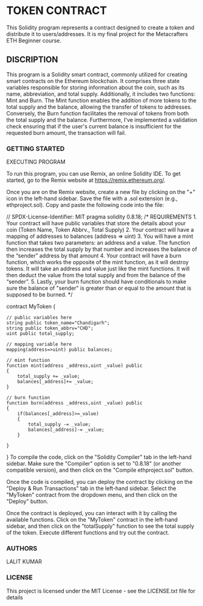 # TOKEN CONTRACT
This Solidity program represents a contract designed to create a token and distribute it to users/addresses. It is my final project for the Metacrafters ETH Beginner course.
## DISCRIPTION 
This program is a Solidity smart contract, commonly utilized for creating smart contracts on the Ethereum blockchain. It comprises three state variables responsible for storing information about the coin, such as its name, abbreviation, and total supply. Additionally, it includes two functions: Mint and Burn. The Mint function enables the addition of more tokens to the total supply and the balance, allowing the transfer of tokens to addresses. Conversely, the Burn function facilitates the removal of tokens from both the total supply and the balance. Furthermore, I've implemented a validation check ensuring that if the user's current balance is insufficient for the requested burn amount, the transaction will fail.
### GETTING STARTED 
EXECUTING PROGRAM

To run this program, you can use Remix, an online Solidity IDE. To get started, go to the Remix website at https://remix.ethereum.org/.

Once you are on the Remix website, create a new file by clicking on the "+" icon in the left-hand sidebar. Save the file with a .sol extension (e.g., ethproject.sol). Copy and paste the following code into the file:

// SPDX-License-Identifier: MIT
pragma solidity 0.8.18;
/*
       REQUIREMENTS
    1. Your contract will have public variables that store the details about your coin (Token Name, Token Abbrv., Total Supply)
    2. Your contract will have a mapping of addresses to balances (address => uint)
    3. You will have a mint function that takes two parameters: an address and a value. 
       The function then increases the total supply by that number and increases the balance 
       of the “sender” address by that amount
    4. Your contract will have a burn function, which works the opposite of the mint function, as it will destroy tokens. 
       It will take an address and value just like the mint functions. It will then deduct the value from the total supply 
       and from the balance of the “sender”.
    5. Lastly, your burn function should have conditionals to make sure the balance of "sender" is greater than or equal 
       to the amount that is supposed to be burned.
*/

contract MyToken {

    // public variables here
    string public token_name="Chandigarh";
    string public token_abbrv="CHD";
    uint public total_supply;

    // mapping variable here
    mapping(address=>uint) public balances;

    // mint function
    function mint(address _address,uint _value) public
    {
        total_supply += _value;
        balances[_address]+= _value;
    }

    // burn function
    function burn(address _address,uint _value) public
    {
        if(balances[_address]>=_value)
        {
            total_supply -= _value;
            balances[_address]-= _value;
        }
      
    }
}
To compile the code, click on the "Solidity Compiler" tab in the left-hand sidebar. Make sure the "Compiler" option is set to "0.8.18" (or another compatible version), and then click on the "Compile ethproject.sol" button.

Once the code is compiled, you can deploy the contract by clicking on the "Deploy & Run Transactions" tab in the left-hand sidebar. Select the "MyToken" contract from the dropdown menu, and then click on the "Deploy" button.

Once the contract is deployed, you can interact with it by calling the available functions. Click on the "MyToken" contract in the left-hand sidebar, and then click on the "totalSupply" function to see the total supply of the token. Execute different functions and try out the contract.
### AUTHORS 
LALIT KUMAR
### LICENSE 
This project is licensed under the MIT License - see the LICENSE.txt file for details
